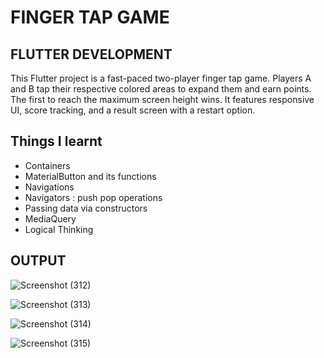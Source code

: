 # FINGER TAP GAME

## FLUTTER DEVELOPMENT

This Flutter project is a fast-paced two-player finger tap game. Players A and B tap their respective colored areas to expand them and earn points. The first to reach the maximum screen height wins. It features responsive UI, score tracking, and a result screen with a restart option.

## Things I learnt
  - Containers
  - MaterialButton and its functions
  - Navigations
  - Navigators : push pop operations
  - Passing data via constructors
  - MediaQuery
  - Logical Thinking

## OUTPUT

![Screenshot (312)](https://github.com/user-attachments/assets/241e5946-9325-4a08-8311-c209bb9b057f)

![Screenshot (313)](https://github.com/user-attachments/assets/d510cd40-a16d-46a8-ae40-ee4162de22b9)

![Screenshot (314)](https://github.com/user-attachments/assets/a58b793c-a7d6-4425-8a02-3524afad29ca)

![Screenshot (315)](https://github.com/user-attachments/assets/ccbdb6f5-3e86-4526-a614-0647d2d2a4d7)
